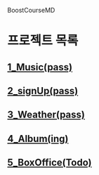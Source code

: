 BoostCourseMD

# 프로젝트 목록

## [1_Music(pass)](https://github.com/taeuk178/BoostCourseMD/blob/main/1_Project.md)

## [2_signUp(pass)](https://github.com/taeuk178/BoostCourseMD/blob/main/2_Project.md)

## [3_Weather(pass)](https://github.com/taeuk178/BoostCourseMD/blob/main/3_Project.md)

## [4_Album(ing)](https://github.com/taeuk178/BoostCourseMD/blob/main/4_Project.md)

## [5_BoxOffice(Todo)](https://github.com/taeuk178/BoostCourseMD/blob/main/5_Project.md)
